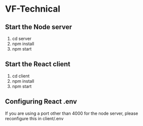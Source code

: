 # VF-Technical

## Start the Node server

1. cd server
2. npm install
3. npm start

## Start the React client

1. cd client
2. npm install
3. npm start

## Configuring React .env

If you are using a port other than 4000 for the node server, please reconfigure this in client/.env
